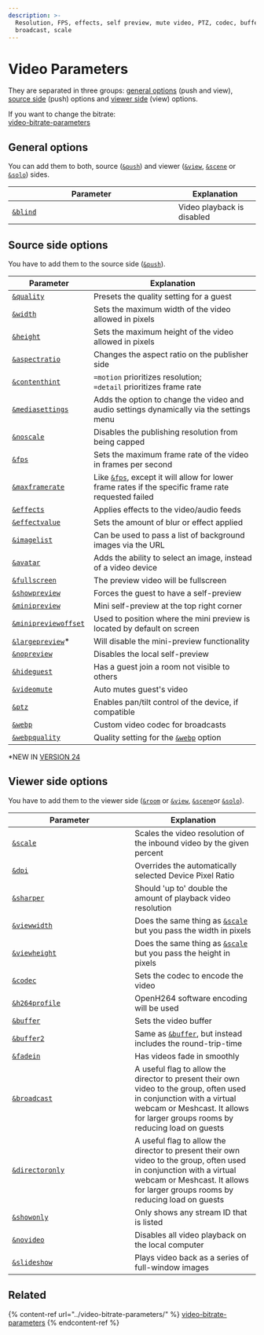 ```yaml
---
description: >-
  Resolution, FPS, effects, self preview, mute video, PTZ, codec, buffer,
  broadcast, scale
---
```


# Video Parameters

They are separated in three groups: [general options](./#general-options) (push and view), [source side](./#source-side-options) (push) options and [viewer side](./#viewer-side-options) (view) options.

If you want to change the bitrate:\
[video-bitrate-parameters](../video-bitrate-parameters/ "mention")

## General options

You can add them to both, source ([`&push`](../../source-settings/push.md)) and viewer ([`&view`](../view-parameters/view.md), [`&scene`](../view-parameters/scene.md) or [`&solo`](../mixer-scene-parameters/and-solo.md)) sides.

<table><thead><tr><th width="322.57142857142856">Parameter</th><th>Explanation</th></tr></thead><tbody><tr><td><a href="and-blind.md"><code>&#x26;blind</code></a></td><td>Video playback is disabled</td></tr></tbody></table>

## Source side options

You have to add them to the source side ([`&push`](../../source-settings/push.md)).

<table><thead><tr><th width="150">Parameter</th><th>Explanation</th></tr></thead><tbody><tr><td><a href="and-quality.md"><code>&#x26;quality</code></a></td><td>Presets the quality setting for a guest</td></tr><tr><td><a href="../../source-settings/and-width.md"><code>&#x26;width</code></a></td><td>Sets the maximum width of the video allowed in pixels</td></tr><tr><td><a href="../../source-settings/and-height.md"><code>&#x26;height</code></a></td><td>Sets the maximum height of the video allowed in pixels</td></tr><tr><td><a href="and-aspectratio.md"><code>&#x26;aspectratio</code></a></td><td>Changes the aspect ratio on the publisher side</td></tr><tr><td><a href="and-contenthint.md"><code>&#x26;contenthint</code></a></td><td><code>=motion</code> prioritizes resolution;<br><code>=detail</code> prioritizes frame rate</td></tr><tr><td><a href="../../newly-added-parameters/and-mediasettings.md"><code>&#x26;mediasettings</code></a></td><td>Adds the option to change the video and audio settings dynamically via the settings menu</td></tr><tr><td><a href="../../newly-added-parameters/and-noscale.md"><code>&#x26;noscale</code></a></td><td>Disables the publishing resolution from being capped</td></tr><tr><td><a href="and-fps.md"><code>&#x26;fps</code></a></td><td>Sets the maximum frame rate of the video in frames per second</td></tr><tr><td><a href="../../source-settings/and-maxframerate.md"><code>&#x26;maxframerate</code></a></td><td>Like <a href="and-fps.md"><code>&#x26;fps</code></a>, except it will allow for lower frame rates if the specific frame rate requested failed</td></tr><tr><td><a href="../../source-settings/effects.md"><code>&#x26;effects</code></a></td><td>Applies effects to the video/audio feeds</td></tr><tr><td><a href="../../newly-added-parameters/and-effectvalue.md"><code>&#x26;effectvalue</code></a></td><td>Sets the amount of blur or effect applied</td></tr><tr><td><a href="and-imagelist.md"><code>&#x26;imagelist</code></a></td><td>Can be used to pass a list of background images via the URL</td></tr><tr><td><a href="and-avatar.md"><code>&#x26;avatar</code></a></td><td>Adds the ability to select an image, instead of a video device</td></tr><tr><td><a href="../../source-settings/fullscreen.md"><code>&#x26;fullscreen</code></a></td><td>The preview video will be fullscreen</td></tr><tr><td><a href="../../source-settings/and-preview.md"><code>&#x26;showpreview</code></a></td><td>Forces the guest to have a self-preview</td></tr><tr><td><a href="../../source-settings/and-minipreview.md"><code>&#x26;minipreview</code></a></td><td>Mini self-preview at the top right corner</td></tr><tr><td><a href="and-minipreview-1.md"><code>&#x26;minipreviewoffset</code></a></td><td>Used to position where the mini preview is located by default on screen</td></tr><tr><td><a href="and-largepreview.md"><code>&#x26;largepreview</code></a>*</td><td>Will disable the mini-preview functionality</td></tr><tr><td><a href="../../source-settings/and-nopreview.md"><code>&#x26;nopreview</code></a></td><td>Disables the local self-preview</td></tr><tr><td><a href="../../newly-added-parameters/and-hideguest.md"><code>&#x26;hideguest</code></a></td><td>Has a guest join a room not visible to others</td></tr><tr><td><a href="../../source-settings/and-videomute.md"><code>&#x26;videomute</code></a></td><td>Auto mutes guest's video</td></tr><tr><td><a href="../../source-settings/ptz.md"><code>&#x26;ptz</code></a></td><td>Enables pan/tilt control of the device, if compatible</td></tr><tr><td><a href="../view-parameters/webp.md"><code>&#x26;webp</code></a></td><td>Custom video codec for broadcasts</td></tr><tr><td><a href="../view-parameters/webpquality.md"><code>&#x26;webpquality</code></a></td><td>Quality setting for the <a href="../view-parameters/webp.md"><code>&#x26;webp</code></a> option</td></tr></tbody></table>

\*NEW IN [VERSION 24](../../releases/v24.md)

## **Viewer side options**

You have to add them to the viewer side ([`&room`](../../general-settings/room.md) or [`&view`](../view-parameters/view.md), [`&scene`](../view-parameters/scene.md)or [`&solo`](../mixer-scene-parameters/and-solo.md)).

<table><thead><tr><th width="233.57142857142856">Parameter</th><th>Explanation</th></tr></thead><tbody><tr><td><a href="../view-parameters/scale.md"><code>&#x26;scale</code></a></td><td>Scales the video resolution of the inbound video by the given percent</td></tr><tr><td><a href="../view-parameters/dpi.md"><code>&#x26;dpi</code></a></td><td>Overrides the automatically selected Device Pixel Ratio</td></tr><tr><td><a href="and-sharper.md"><code>&#x26;sharper</code></a></td><td>Should 'up to' double the amount of playback video resolution</td></tr><tr><td><a href="and-viewwidth.md"><code>&#x26;viewwidth</code></a></td><td>Does the same thing as <a href="../view-parameters/scale.md"><code>&#x26;scale</code></a> but you pass the width in pixels</td></tr><tr><td><a href="and-viewheight.md"><code>&#x26;viewheight</code></a></td><td>Does the same thing as <a href="../view-parameters/scale.md"><code>&#x26;scale</code></a> but you pass the height in pixels</td></tr><tr><td><a href="../view-parameters/codec.md"><code>&#x26;codec</code></a></td><td>Sets the codec to encode the video</td></tr><tr><td><a href="../../newly-added-parameters/and-h264profile.md"><code>&#x26;h264profile</code></a></td><td>OpenH264 software encoding will be used</td></tr><tr><td><a href="../view-parameters/buffer.md"><code>&#x26;buffer</code></a></td><td>Sets the video buffer</td></tr><tr><td><a href="and-buffer2.md"><code>&#x26;buffer2</code></a></td><td>Same as <a href="../view-parameters/buffer.md"><code>&#x26;buffer</code></a>, but instead includes the round-trip-time</td></tr><tr><td><a href="../view-parameters/fadein.md"><code>&#x26;fadein</code></a></td><td>Has videos fade in smoothly</td></tr><tr><td><a href="../view-parameters/broadcast.md"><code>&#x26;broadcast</code></a></td><td>A useful flag to allow the director to present their own video to the group, often used in conjunction with a virtual webcam or Meshcast. It allows for larger groups rooms by reducing load on guests</td></tr><tr><td><a href="and-directoronly.md"><code>&#x26;directoronly</code></a></td><td>A useful flag to allow the director to present their own video to the group, often used in conjunction with a virtual webcam or Meshcast. It allows for larger groups rooms by reducing load on guests</td></tr><tr><td><a href="novideo.md"><code>&#x26;showonly</code></a></td><td>Only shows any stream ID that is listed</td></tr><tr><td><a href="novideo-1.md"><code>&#x26;novideo</code></a></td><td>Disables all video playback on the local computer</td></tr><tr><td><a href="and-slideshow.md"><code>&#x26;slideshow</code></a></td><td>Plays video back as a series of full-window images</td></tr></tbody></table>

## Related

{% content-ref url="../video-bitrate-parameters/" %}
[video-bitrate-parameters](../video-bitrate-parameters/)
{% endcontent-ref %}
